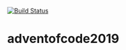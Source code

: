 [![Build Status](https://travis-ci.com/gtempus/adventofcode2019.svg?branch=master)](https://travis-ci.com/gtempus/adventofcode2019)
# adventofcode2019
